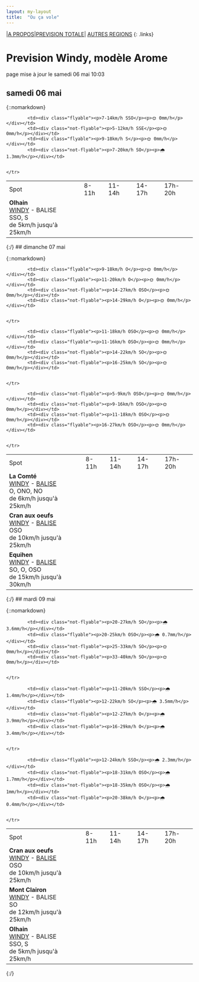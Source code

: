 ```yaml
---
layout: my-layout
title:  "Ou ça vole"
---
```


|[A PROPOS](about)|[PREVISION TOTALE](all)| [AUTRES REGIONS](others)
{: .links}

# Prevision Windy, modèle Arome
page mise à jour le samedi 06 mai 10:03



## samedi 06 mai

{::nomarkdown}
<table>
  <tbody>
    <tr>
      <td>Spot</td>
      <td>8-11h</td>
      <td>11-14h</td>
      <td>14-17h</td>
      <td>17h-20h</td>
    </tr>
<tr>
        <td><strong>Olhain</strong>  <br><a href="https://windy.com/50.434/2.586?50.031,2.587,8,m:e3eagft">WINDY</a> - <span class="no-balise"> BALISE </span><br> <span class="vent-favorable">SSO, S</span><br><span class="force-vent">de 5km/h jusqu'à 25km/h</span> </td>
        
            <td><div class="flyable"><p>7-14km/h SSO</p><p>🌞 0mm/h</p></div></td>
            <td><div class="not-flyable"><p>5-12km/h SSE</p><p>🌞 0mm/h</p></div></td>
            <td><div class="flyable"><p>9-18km/h S</p><p>🌞 0mm/h</p></div></td>
            <td><div class="not-flyable"><p>7-20km/h SO</p><p>🌧 1.3mm/h</p></div></td>
            
        
    </tr>

</tbody>
</table>
{:/}
## dimanche 07 mai

{::nomarkdown}
<table>
  <tbody>
    <tr>
      <td>Spot</td>
      <td>8-11h</td>
      <td>11-14h</td>
      <td>14-17h</td>
      <td>17h-20h</td>
    </tr>
<tr>
        <td><strong>La Comté</strong>  <br><a href="https://windy.com/50.426/2.500?50.025,2.499,8">WINDY</a> - <span class=""><a href="https://balisemeteo.com/balise.php?idBalise=">BALISE</a> </span><br> <span class="vent-favorable">O, ONO, NO</span><br><span class="force-vent">de 6km/h jusqu'à 25km/h</span> </td>
        
            <td><div class="flyable"><p>9-18km/h O</p><p>🌞 0mm/h</p></div></td>
            <td><div class="flyable"><p>11-20km/h O</p><p>🌞 0mm/h</p></div></td>
            <td><div class="not-flyable"><p>14-27km/h OSO</p><p>🌞 0mm/h</p></div></td>
            <td><div class="not-flyable"><p>14-29km/h O</p><p>🌞 0mm/h</p></div></td>
            
        
    </tr>
<tr>
        <td><strong>Cran aux oeufs</strong>  <br><a href="https://windy.com/50.847/1.584?50.451,1.582,8,m:e3TagdN">WINDY</a> - <span class=""><a href="https://www.meteociel.fr/temps-reel/obs_villes.php?code2=7004">BALISE</a> </span><br> <span class="vent-favorable">OSO</span><br><span class="force-vent">de 10km/h jusqu'à 25km/h</span> </td>
        
            <td><div class="flyable"><p>11-18km/h OSO</p><p>🌞 0mm/h</p></div></td>
            <td><div class="flyable"><p>11-16km/h OSO</p><p>🌞 0mm/h</p></div></td>
            <td><div class="not-flyable"><p>14-22km/h SO</p><p>🌞 0mm/h</p></div></td>
            <td><div class="not-flyable"><p>16-25km/h SO</p><p>🌞 0mm/h</p></div></td>
            
        
    </tr>
<tr>
        <td><strong>Equihen</strong>  <br><a href="https://windy.com/50.679/1.572?50.279,1.571,8,m:e3CagdM">WINDY</a> - <span class=""><a href="https://balisemeteo.com/balise_histo.php?idBalise=159">BALISE</a> </span><br> <span class="vent-favorable">SO, O, OSO</span><br><span class="force-vent">de 15km/h jusqu'à 30km/h</span> </td>
        
            <td><div class="not-flyable"><p>5-9km/h OSO</p><p>🌞 0mm/h</p></div></td>
            <td><div class="not-flyable"><p>9-16km/h OSO</p><p>🌞 0mm/h</p></div></td>
            <td><div class="not-flyable"><p>11-18km/h OSO</p><p>🌞 0mm/h</p></div></td>
            <td><div class="flyable"><p>16-27km/h OSO</p><p>🌞 0mm/h</p></div></td>
            
        
    </tr>

</tbody>
</table>
{:/}
## mardi 09 mai

{::nomarkdown}
<table>
  <tbody>
    <tr>
      <td>Spot</td>
      <td>8-11h</td>
      <td>11-14h</td>
      <td>14-17h</td>
      <td>17h-20h</td>
    </tr>
<tr>
        <td><strong>Cran aux oeufs</strong>  <br><a href="https://windy.com/50.847/1.584?50.451,1.582,8,m:e3TagdN">WINDY</a> - <span class=""><a href="https://www.meteociel.fr/temps-reel/obs_villes.php?code2=7004">BALISE</a> </span><br> <span class="vent-favorable">OSO</span><br><span class="force-vent">de 10km/h jusqu'à 25km/h</span> </td>
        
            <td><div class="not-flyable"><p>20-27km/h SO</p><p>🌧 3.6mm/h</p></div></td>
            <td><div class="flyable"><p>20-25km/h OSO</p><p>🌧 0.7mm/h</p></div></td>
            <td><div class="not-flyable"><p>25-33km/h SO</p><p>🌞 0mm/h</p></div></td>
            <td><div class="not-flyable"><p>33-40km/h SO</p><p>🌞 0mm/h</p></div></td>
            
        
    </tr>
<tr>
        <td><strong>Mont Clairon</strong>  <br><a href="https://windy.com/49.919/2.729?49.515,2.730,8,m:e2magfH">WINDY</a> - <span class="no-balise"> BALISE </span><br> <span class="vent-favorable">SO</span><br><span class="force-vent">de 12km/h jusqu'à 25km/h</span> </td>
        
            <td><div class="not-flyable"><p>11-20km/h SSO</p><p>🌧 1.4mm/h</p></div></td>
            <td><div class="flyable"><p>12-22km/h SO</p><p>🌧 3.5mm/h</p></div></td>
            <td><div class="not-flyable"><p>12-27km/h O</p><p>🌧 3.9mm/h</p></div></td>
            <td><div class="not-flyable"><p>16-29km/h O</p><p>🌧 3.4mm/h</p></div></td>
            
        
    </tr>
<tr>
        <td><strong>Olhain</strong>  <br><a href="https://windy.com/50.434/2.586?50.031,2.587,8,m:e3eagft">WINDY</a> - <span class="no-balise"> BALISE </span><br> <span class="vent-favorable">SSO, S</span><br><span class="force-vent">de 5km/h jusqu'à 25km/h</span> </td>
        
            <td><div class="flyable"><p>12-24km/h SSO</p><p>🌧 2.3mm/h</p></div></td>
            <td><div class="not-flyable"><p>18-31km/h OSO</p><p>🌧 1.7mm/h</p></div></td>
            <td><div class="not-flyable"><p>18-35km/h OSO</p><p>🌧 1mm/h</p></div></td>
            <td><div class="not-flyable"><p>20-38km/h O</p><p>🌧 0.4mm/h</p></div></td>
            
        
    </tr>

</tbody>
</table>
{:/}
